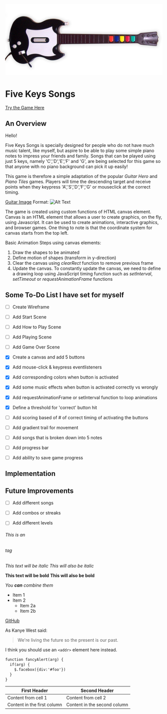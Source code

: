 ![Guitar Image](/images/guitar.jpg)

# Five Keys Songs
[Try the Game Here](https://gohyiqian.github.io/GA-Project1/)
## An Overview
Hello!

Five Keys Songs is specially designed for people who do not have much music talent, like myself, but aspire to be able to play some simple piano notes to impress your friends and family. Songs that can be played using just 5 keys, namely 'C','D','E','F' and 'G', are being selected for this game so that anyone with no piano background can pick it up easily!

This game is therefore a simple adaptation of the popular *Guitar Hero* and *Piano Tiles* games.
Players will time the descending target and receive points when they keypress 'A','S','D','F','G' or mouseclick at the correct timing.

[Guitar Image](/images/screenshot.jpg)
Format: ![Alt Text](url)

The game is created using custom functions of HTML canvas element.
Canvas is an HTML element that allows a user to create graphics, on the fly, using Javascript. It can be used to create animations, interactive graphics, and browser games.
One thing to note is that the coordinate system for canvas starts from the top left.

Basic Animation Steps using canvas elements:
1. Draw the shapes to be animated
2. Define motion of shapes (transform in y-direction)
3. Clear the canvas using *clearRect* function to remove previous frame
4. Update the canvas. To constantly update the canvas, we need to define a drawing loop using JavaScript timing function such as *setInterval*, *setTimeout* or *requestAnimationFrame* functions


## Some To-Do List I have set for myself

- [ ] Create Wireframe
- [ ] Add Start Scene
- [ ] Add How to Play Scene
- [ ] Add Playing Scene
- [ ] Add Game Over Scene
- [x] Create a canvas and add 5 buttons
- [x] Add mouse-click & keypress eventlisteners
- [x] Add corresponding colors when button is activated
- [x] Add some music effects when button is activated correctly vs wrongly
- [x] Add requestAnimationFrame or setInterval function to loop animations
- [x] Define a threshold for 'correct' button hit
- [ ] Add scoring based of # of correct timing of activating the buttons
- [ ] Add gradient trail for movement
- [ ] Add songs that is broken down into 5 notes
- [ ] Add progress bar
- [ ] Add ability to save game progress


## Implementation

## Future Improvements
- [ ] Add different songs
- [ ] Add combos or streaks
- [ ] Add different levels


###### This is an <h6> tag

*This text will be italic*
_This will also be italic_

**This text will be bold**
__This will also be bold__

_You **can** combine them_

* Item 1
* Item 2
  * Item 2a
  * Item 2b




[GitHub](http://github.com)

As Kanye West said:

> We're living the future so
> the present is our past.

I think you should use an
`<addr>` element here instead.

    function fancyAlert(arg) {
      if(arg) {
        $.facebox({div:'#foo'})
      }
    }

First Header | Second Header
------------ | -------------
Content from cell 1 | Content from cell 2
Content in the first column | Content in the second column